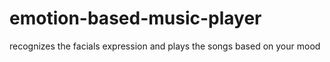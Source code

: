 # emotion-based-music-player
recognizes the facials expression and plays the songs based on your mood
